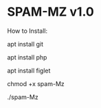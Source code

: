 # SPAM-MZ v1.0

How to Install:

apt install git

apt install php

apt install figlet

chmod +x spam-Mz

./spam-Mz
